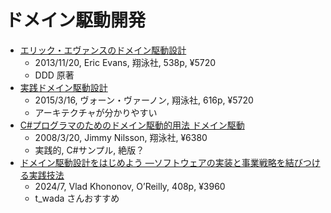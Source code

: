 # ドメイン駆動開発

- [エリック・エヴァンスのドメイン駆動設計](https://www.shoeisha.co.jp/book/detail/9784798126708)
  - 2013/11/20, Eric Evans, 翔泳社, 538p, ¥5720
  - DDD 原著
- [実践ドメイン駆動設計](https://www.shoeisha.co.jp/book/detail/9784798131610)
  - 2015/3/16, ヴォーン・ヴァーノン, 翔泳社, 616p, ¥5720
  - アーキテクチャが分かりやすい
- [C#プログラマのためのドメイン駆動的用法 ドメイン駆動](https://www.shoeisha.co.jp/book/detail/9784798116174)
  - 2008/3/20, Jimmy Nilsson, 翔泳社, ¥6380
  - 実践的, C#サンプル, 絶版？
- [ドメイン駆動設計をはじめよう ―ソフトウェアの実装と事業戦略を結びつける実践技法](https://www.oreilly.co.jp/books/9784814400737/)
  - 2024/7, Vlad Khononov, O’Reilly, 408p, ¥3960
  - t_wada さんおすすめ
